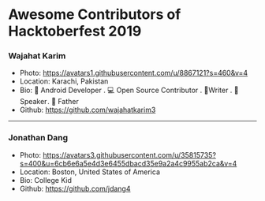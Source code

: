 # Awesome Contributors of Hacktoberfest 2019

### Wajahat Karim
- Photo: https://avatars1.githubusercontent.com/u/8867121?s=460&v=4
- Location: Karachi, Pakistan
- Bio: 📱 Android Developer . 💻 Open Source Contributor . 📝Writer . 🎤 Speaker . 👶 Father 
- Github: https://github.com/wajahatkarim3

-----------

### Jonathan Dang
- Photo: https://avatars3.githubusercontent.com/u/35815735?s=400&u=6cb6e6a5e4d3e6455dbacd35e9a2a4c9955ab2ca&v=4
- Location: Boston, United States of America
- Bio: College Kid
- Github: https://github.com/jdang4
